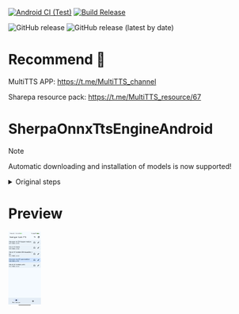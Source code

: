 [![Android CI (Test)](https://github.com/jing332/SherpaOnnxTtsEngineAndroid/actions/workflows/build.yml/badge.svg)](https://github.com/jing332/SherpaOnnxTtsEngineAndroid/actions/workflows/build.yml)
[![Build Release](https://github.com/jing332/SherpaOnnxTtsEngineAndroid/actions/workflows/release.yml/badge.svg)](https://github.com/jing332/SherpaOnnxTtsEngineAndroid/actions/workflows/release.yml)

![GitHub release](https://img.shields.io/github/downloads/jing332/SherpaOnnxTtsEngineAndroid/total)
![GitHub release (latest by date)](https://img.shields.io/github/downloads/jing332/SherpaOnnxTtsEngineAndroid/latest/total)


# Recommend 💖
MultiTTS APP: https://t.me/MultiTTS_channel

Sharepa resource pack: https://t.me/MultiTTS_resource/67

# SherpaOnnxTtsEngineAndroid

> [!NOTE]
> Automatic downloading and installation of models is now supported!

<details>
  <summary>Original steps</summary>

Download Model:  https://github.com/k2-fsa/sherpa-onnx/releases/tts-models

then:

1. Open Application -> Import model package -> choose *.tar.bz2 model file -> Wait for the import to
   complete.

> or manual import:

1. Unzip to Android/data/com.k2fsa.sherpa.onnx.tts.engine/files/model
2. Open Application -> Add models

> On Android 13+ devices, use [MT Manager](https://mt2.cn/download/)
> or [Material Files](https://github.com/zhanghai/MaterialFiles)
> or [MiXplorer](https://xdaforums.com/t/app-2-2-mixplorer-v6-x-released-fully-featured-file-manager.1523691/)
> to access the Android/data path.

</details>

# Preview

<img src="./images/1.jpg" height="150px" alt="1">
